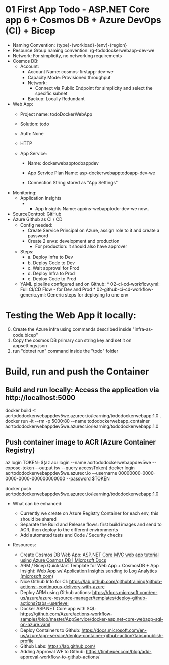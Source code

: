 

# 01 First App Todo - ASP.NET Core app 6 + Cosmos DB + Azure DevOps (CI) + Bicep

* Naming Convention: {type}-{workload}-{env}-{region}
* Resource Group naming convention: rg-tododockerwebapp-dev-we
* Network: For simplicity, no networking requirements
* Cosmos DB:
	* Account:
		* Account Name: cosmos-firstapp-dev-we
		* Capacity Mode: Provisioned throughput
		* Network:
			* Connect via Public Endpoint for simplicity and select the specific subnet
		* Backup: Locally Redundant
* Web App:
	* Project name: todoDockerWebApp
	* Solution: todo
	* Auth: None
	* HTTP
	
	* App Service:
		* Name: dockerwebapptodoappdev
		* App Service Plan Name: asp-dockerwebapptodoapp-dev-we
		
		* Connection String stored as "App Settings"
* Monitoring:
	* Application Insights
    	* * App Insights Name: appins-webapptodo-dev-we now.. 
* SourceConttrol: GitHub 
* Azure Github as CI / CD
	* Config needed:
		* Create Service Principal on Azure, assign role to it and create a password
		* Create 2 envs: development and production
    		* For production: it should also have approver
	* Steps:
		* a. Deploy Infra to Dev
		* b. Deploy Code to Dev
		* c. Wait approval for Prod
		* d. Deploy Infra to Prod
		* e. Deploy Code to Prod
    * YAML pipeline configured and on Github: 
    		* 02-ci-cd-workflow.yml: Full CI/CD Flow - for Dev and Prod
    		* 02-github-ci-cd-workflow-generic.yml: Generic steps for deploying to one env
# Testing the Web App it locally:
0) Create the Azure infra using commands described inside "infra-as-code.bicep"
1) Copy the cosmos DB primary con string key and set it on appsettings.json
2) run "dotnet run" command inside the "todo" folder

# Build, run and push the Container
## Build and run locally: Access the application via http://localhost:5000 
docker build -t acrtododockerwebappdev5we.azurecr.io/learning/tododockerwebapp:1.0 .
docker run -it --rm -p 5000:80 --name tododockerwebapp_container acrtododockerwebappdev5we.azurecr.io/learning/tododockerwebapp:1.0

## Push container image to ACR (Azure Container Registry)
az login
TOKEN=$(az acr login --name acrtododockerwebappdev5we --expose-token --output tsv --query accessToken)
docker login acrtododockerwebappdev5we.azurecr.io --username 00000000-0000-0000-0000-000000000000 --password $TOKEN

docker push acrtododockerwebappdev5we.azurecr.io/learning/tododockerwebapp:1.0

* What can be enhanced:
  * Currently we create on Azure Registry Container for each env, this should be shared
  * Separate the Build and Release flows: first build images and send to ACR, then deploy to the different environments
  * Add automated tests and Code / Security checks
	
* Resources:
	* Create Cosmos DB Web App: [ASP.NET Core MVC web app tutorial using Azure Cosmos DB | Microsoft Docs](https://docs.microsoft.com/en-us/azure/cosmos-db/sql/sql-api-dotnet-application)
    * ARM / Bicep Quickstart Template for Web App + CosmosDB + App Insight: [Web App w/ Application Insights sending to Log Analytics (microsoft.com)](https://azure.microsoft.com/en-us/resources/templates/web-app-loganalytics/)
    * Nice Github Info for CI: https://lab.github.com/githubtraining/github-actions:-continuous-delivery-with-azure
	* Deploy ARM using Github actions: https://docs.microsoft.com/en-us/azure/azure-resource-manager/templates/deploy-github-actions?tabs=userlevel
	* Docker ASP.NET Core app with SQL: https://github.com/Azure/actions-workflow-samples/blob/master/AppService/docker-asp.net-core-webapp-sql-on-azure.yaml
	* Deploy Containers to Github: https://docs.microsoft.com/en-us/azure/app-service/deploy-container-github-action?tabs=publish-profile
	* Github Labs: https://lab.github.com/
	* Adding Approval WF to Github: https://timheuer.com/blog/add-approval-workflow-to-github-actions/ 
